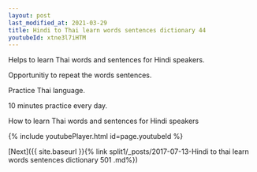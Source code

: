 ```yaml
---
layout: post
last_modified_at: 2021-03-29
title: Hindi to Thai learn words sentences dictionary 44 
youtubeId: xtne3l7iHTM
---
```

 
 
Helps to learn Thai words and sentences for Hindi speakers.

Opportunitiy to repeat the words sentences. 

Practice Thai language. 
 
10 minutes practice every day. 
 
How to learn Thai words and sentences for Hindi speakers 
 
{% include youtubePlayer.html id=page.youtubeId %}
 
 
[Next]({{ site.baseurl }}{% link  split1/_posts/2017-07-13-Hindi to thai learn words sentences dictionary 501 .md%})
 
